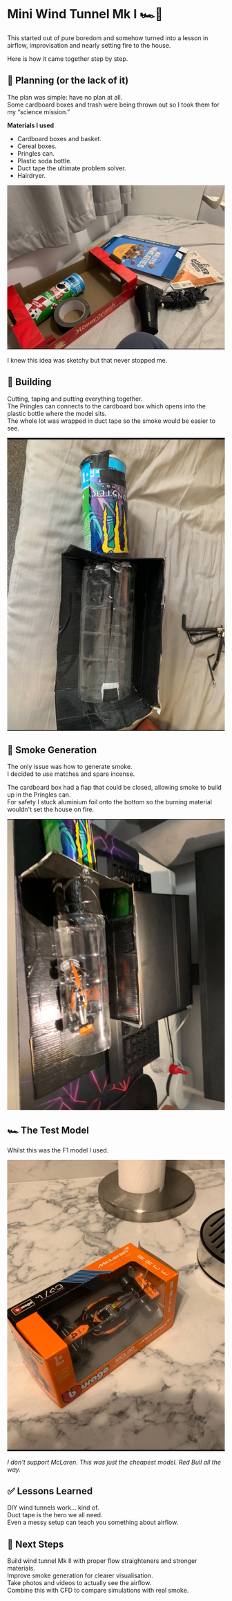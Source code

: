 # Mini Wind Tunnel Mk I 🏎️💨

This started out of pure boredom and somehow turned into a lesson in airflow, improvisation and nearly setting fire to the house.

Here is how it came together step by step.

## 📝 Planning (or the lack of it)

The plan was simple: have no plan at all.  
Some cardboard boxes and trash were being thrown out so I took them for my “science mission.”

**Materials I used**  
- Cardboard boxes and basket.  
- Cereal boxes.  
- Pringles can.  
- Plastic soda bottle.  
- Duct tape the ultimate problem solver.  
- Hairdryer.  

![Base materials](Base_Materials.webp)

I knew this idea was sketchy but that never stopped me.

## 🔨 Building

Cutting, taping and putting everything together.  
The Pringles can connects to the cardboard box which opens into the plastic bottle where the model sits.  
The whole lot was wrapped in duct tape so the smoke would be easier to see.

![Basic Build](Basic_Build.webp)

## 💨 Smoke Generation

The only issue was how to generate smoke.  
I decided to use matches and spare incense.

The cardboard box had a flap that could be closed, allowing smoke to build up in the Pringles can.  
For safety I stuck aluminium foil onto the bottom so the burning material wouldn't set the house on fire.

![Testing Build](Testing_Build.webp)

## 🏎️ The Test Model

Whilst this was the F1 model I used.

![F1 Model](F1_Model.webp)

*I don't support McLaren. This was just the cheapest model. Red Bull all the way.*

## ✅ Lessons Learned

DIY wind tunnels work… kind of.  
Duct tape is the hero we all need.  
Even a messy setup can teach you something about airflow.

## 🎯 Next Steps

Build wind tunnel Mk II with proper flow straighteners and stronger materials.  
Improve smoke generation for clearer visualisation.  
Take photos and videos to actually see the airflow.  
Combine this with CFD to compare simulations with real smoke.

